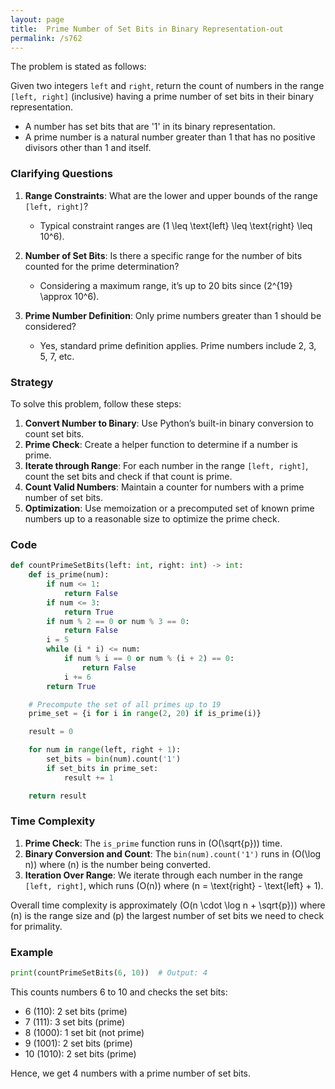 ```yaml
---
layout: page
title:  Prime Number of Set Bits in Binary Representation-out
permalink: /s762
---
```


The problem is stated as follows:

Given two integers `left` and `right`, return the count of numbers in the range `[left, right]` (inclusive) having a prime number of set bits in their binary representation.

- A number has set bits that are '1' in its binary representation.
- A prime number is a natural number greater than 1 that has no positive divisors other than 1 and itself.

### Clarifying Questions

1. **Range Constraints**: What are the lower and upper bounds of the range `[left, right]`?
    - Typical constraint ranges are \(1 \leq \text{left} \leq \text{right} \leq 10^6\).

2. **Number of Set Bits**: Is there a specific range for the number of bits counted for the prime determination?
    - Considering a maximum range, it’s up to 20 bits since \(2^{19} \approx 10^6\).

3. **Prime Number Definition**: Only prime numbers greater than 1 should be considered?
    - Yes, standard prime definition applies. Prime numbers include 2, 3, 5, 7, etc.

### Strategy

To solve this problem, follow these steps:

1. **Convert Number to Binary**: Use Python’s built-in binary conversion to count set bits.
2. **Prime Check**: Create a helper function to determine if a number is prime.
3. **Iterate through Range**: For each number in the range `[left, right]`, count the set bits and check if that count is prime.
4. **Count Valid Numbers**: Maintain a counter for numbers with a prime number of set bits.
5. **Optimization**: Use memoization or a precomputed set of known prime numbers up to a reasonable size to optimize the prime check.

### Code

```python
def countPrimeSetBits(left: int, right: int) -> int:
    def is_prime(num):
        if num <= 1:
            return False
        if num <= 3:
            return True
        if num % 2 == 0 or num % 3 == 0:
            return False
        i = 5
        while (i * i) <= num:
            if num % i == 0 or num % (i + 2) == 0:
                return False
            i += 6
        return True

    # Precompute the set of all primes up to 19
    prime_set = {i for i in range(2, 20) if is_prime(i)}

    result = 0

    for num in range(left, right + 1):
        set_bits = bin(num).count('1')
        if set_bits in prime_set:
            result += 1

    return result
```

### Time Complexity

1. **Prime Check**: The `is_prime` function runs in \(O(\sqrt{p})\) time.
2. **Binary Conversion and Count**: The `bin(num).count('1')` runs in \(O(\log n)\) where \(n\) is the number being converted.
3. **Iteration Over Range**: We iterate through each number in the range `[left, right]`, which runs \(O(n)\) where \(n = \text{right} - \text{left} + 1\).

Overall time complexity is approximately \(O(n \cdot \log n + \sqrt{p})\) where \(n\) is the range size and \(p\) the largest number of set bits we need to check for primality.

### Example

```python
print(countPrimeSetBits(6, 10))  # Output: 4
```

This counts numbers 6 to 10 and checks the set bits:
- 6 (110): 2 set bits (prime)
- 7 (111): 3 set bits (prime)
- 8 (1000): 1 set bit (not prime)
- 9 (1001): 2 set bits (prime)
- 10 (1010): 2 set bits (prime)

Hence, we get 4 numbers with a prime number of set bits.